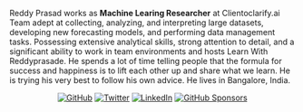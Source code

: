 <p>Reddy Prasad works as <b>Machine Learing Researcher</b> at Clientoclarify.ai Team  adept at collecting, analyzing, and interpreting large datasets, developing new forecasting models, 
and performing data management tasks. Possessing extensive analytical skills, strong attention to detail, and a significant ability to work in team environments and hosts Learn With Reddyprasade. He spends a lot of time telling people that the formula for success and happiness is to lift each other up and share what we learn. He is trying his very best to follow his own advice. He lives in Bangalore, India. </p>













<p align="center">
	<a href="https://github.com/reddyprasade"><img src="https://img.shields.io/github/followers/reddyprasade.svg?label=GitHub&style=social" alt="GitHub"></a>
	<a href="https://twitter.com/ReddyPrasade"><img src="https://img.shields.io/twitter/follow/ReddyPrasade?label=Twitter&style=social" alt="Twitter"></a>
	<a href="https://in.linkedin.com/in/reddy-prasad-e-03b12656"><img src="https://img.shields.io/badge/LinkedIn--_.svg?style=social&logo=linkedin" alt="LinkedIn"></a>
	<a href="https://github.com/sponsors/reddyprasade"><img src="https://img.shields.io/badge/GitHub_Sponsors--_.svg?style=social&logo=github&logoColor=EA4AAA" alt="GitHub Sponsors"></a>
</p>
